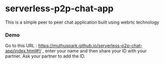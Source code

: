 # serverless-p2p-chat-app
This is a simple peer to peer chat application built using webrtc technology

### Demo
Go to this URL : https://muthuspark.github.io/serverless-p2p-chat-app/index.html#!/ , enter your name and then share your ID with 
your partner. Ask your partner to add the ID. 